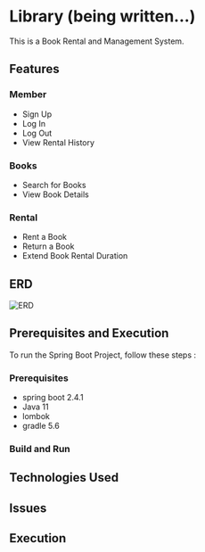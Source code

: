 # Library (being written...)
This is a Book Rental and Management System.

## Features
### Member
- Sign Up
- Log In
- Log Out
- View Rental History
### Books
- Search for Books
- View Book Details
### Rental
- Rent a Book
- Return a Book
- Extend Book Rental Duration

## ERD
![ERD](https://github.com/daseulsong-git/Library/assets/50701343/f836441c-a657-4a11-980e-676484f04c4b)

## Prerequisites and Execution

To run the Spring Boot Project, follow these steps :

### Prerequisites
- spring boot 2.4.1
- Java 11
- lombok
- gradle 5.6

### Build and Run

## Technologies Used

## Issues

## Execution